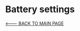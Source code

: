# Battery settings
[<--- BACK TO MAIN PAGE](../README.md)
<!-- 1. [Frequency settings](#fset)
2. [Tx & Rx prescalers](#psc)
3. [Digipeating table](#multi_rx) -->